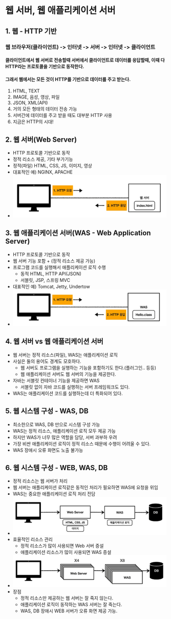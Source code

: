 # 웹 서버, 웹 애플리케이션 서버
## 1. 웹 - HTTP 기반
### 웹 브라우저(클라이언트) -> 인터넷 -> 서버 -> 인터넷 -> 클라이언트
#### 클라이언트에서 웹 서버로 전송할때 서버에서 클라이언트로 데이터를 응답할때, 이때 다 HTTP라는 프로토콜을 기반으로 동작한다.
#### 그래서 웹에서는 모든 것이 HTTP를 기반으로 데이터를 주고 받는다.
1. HTML, TEXT
2. IMAGE, 음성, 영상, 파일
3. JSON, XML(API)
4. 거의 모든 형태의 데이터 전송 가능
5. 서버간에 데이터를 주고 받을 때도 대부분 HTTP 사용
6. 지금은 HTTP의 시대!

## 2. 웹 서버(Web Server)
* HTTP 프로토콜 기반으로 동작
* 정적 리소스 제공, 기타 부가기능
* 정적(파일) HTML, CSS, JS, 이미지, 영상
* 대표적인 예) NGINX, APACHE
* ![web server](./Web_Server_and_WAS1.PNG)

## 3. 웹 애플리케이션 서버(WAS - Web Application Server)
* HTTP 프로토콜 기반으로 동작
* 웹 서버 기능 포함 + (정적 리소스 제공 가능)
* 프로그램 코드를 실행해서 애플리케이션 로직 수행
  * 동적 HTML, HTTP API(JSON)
  * 서블릿, JSP, 스프링 MVC
* 대표적인 예) Tomcat, Jetty, Undertow
* ![web server](./Web_Server_and_WAS2.PNG)

## 4. 웹 서버 vs 웹 애플리케이션 서버
* 웹 서버는 정적 리소스(파일), WAS는 애플리케이션 로직
* 사실은 둘의 용어도 경계도 모호하다.
  * 웹 서버도 프로그램을 실행하는 기능을 포함하기도 한다.(플러그인.. 등등)
  * 웹 애플리케이션 서버도 웹 서버의 기능을 제공한다.
* 자바는 서블릿 컨테이너 기능을 제공하면 WAS
  * 서블릿 없이 자바 코드를 실행하는 서버 프레임워크도 있다.
* WAS는 애플리케이션 코드를 실행하는데 더 특화되어 있다.

## 5. 웹 시스템 구성 - WAS, DB
* 최소한으로 WAS, DB 만으로 시스템 구성 가능
* WAS는 정적 리소스, 애플리케이션 로직 모두 제공 가능
* 하지만 WAS가 너무 많은 역할을 담당, 서버 과부하 우려
* 가장 비싼 애플리케이션 로직이 정적 리소스 때문에 수행이 어려울 수 있다.
* WAS 장애시 오류 화면도 노출 불가능

## 6. 웹 시스템 구성 - WEB, WAS, DB
* 정적 리소스는 웹 서버가 처리
* 웹 서버는 애플리케이션 로직같은 동적인 처리가 필요하면 WAS에 요청을 위임
* WAS는 중요한 애플리케이션 로직 처리 전담
* ![web system configuration](./Web_Server_and_WAS3.PNG)
* 효율적인 리소스 관리
  * 정적 리소스가 많이 사용되면 Web 서버 증설
  * 애플리케이션 리소스가 많이 사용되면 WAS 증설
* ![web system configuration](./Web_Server_and_WAS4.PNG)
* 장점
  * 정적 리소스만 제공하는 웹 서버는 잘 죽지 않는다.
  * 애플리케이션 로직이 동작하는 WAS 서버는 잘 죽는다.
  * WAS, DB 장애시 WEB 서버가 오류 화면 제공 가능.